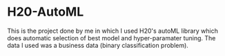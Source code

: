 # H20-AutoML
This is the project done by me in which I used H20's autoML library which does automatic selection of best model and hyper-paramater tuning. The data I used was a business data (binary classification problem).
